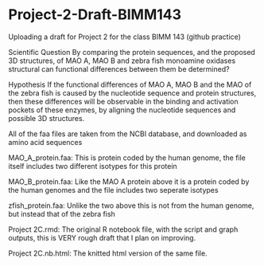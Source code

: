 # Project-2-Draft-BIMM143
Uploading a draft for Project 2 for the class BIMM 143 (github practice)

Scientific Question By comparing the protein sequences, and the proposed 3D structures, of MAO A, MAO B and zebra fish monoamine oxidases structural can functional differences between them be determined?

Hypothesis If the functional differences of MAO A, MAO B and the MAO of the zebra fish is caused by the nucleotide sequence and protein structures, then these differences will be observable in the binding and activation pockets of these enzymes, by aligning the nucleotide sequences and possible 3D structures.

All of the faa files are taken from the NCBI database, and downloaded as amino acid sequences

MAO_A_protein.faa: This is protein coded by the human genome, the file itself includes two different isotypes for this protein

MAO_B_protein.faa: Like the MAO A protein above it is a protein coded by the human genomes and the file includes two seperate isotypes

zfish_protein.faa: Unlike the two above this is not from the human genome, but instead that of the zebra fish

Project 2C.rmd: The original R notebook file, with the script and graph outputs, this is VERY rough draft that I plan on improving.

Project 2C.nb.html: The knitted html version of the same file.

